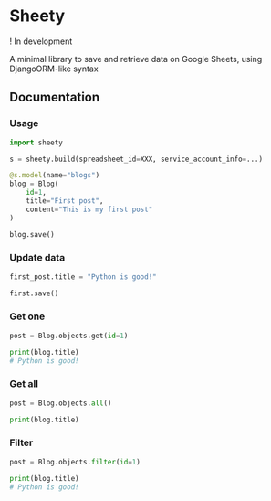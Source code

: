 # Sheety

! In development

A minimal library to save and retrieve data on Google Sheets, using DjangoORM-like syntax

## Documentation

### Usage

```py
import sheety

s = sheety.build(spreadsheet_id=XXX, service_account_info=...)

@s.model(name="blogs")
blog = Blog(
    id=1,
    title="First post",
    content="This is my first post"
)

blog.save()
```

### Update data

```py
first_post.title = "Python is good!"

first.save()
```

### Get one

```py
post = Blog.objects.get(id=1)

print(blog.title)
# Python is good!
```

### Get all

```py
post = Blog.objects.all()

print(blog.title)
```

### Filter

```py
post = Blog.objects.filter(id=1)

print(blog.title)
# Python is good!
```
